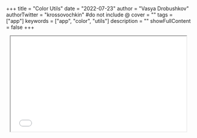 +++
title = "Color Utils"
date = "2022-07-23"
author = "Vasya Drobushkov"
authorTwitter = "krossovochkin" #do not include @
cover = ""
tags = ["app"]
keywords = ["app", "color", "utils"]
description = ""
showFullContent = false
+++

<iframe width="480px" height="260px" src="../../applications/color-utils/index.html" style="margin: 0 auto; display: block; background-color: white;"></iframe>
